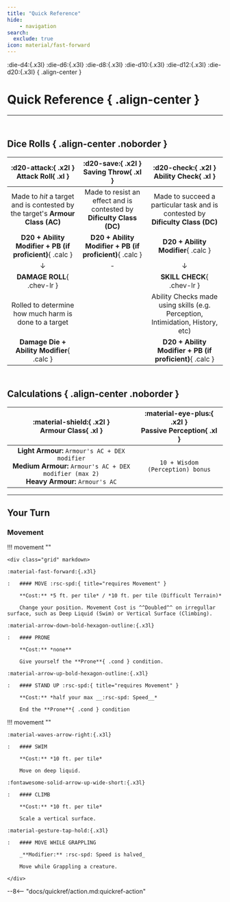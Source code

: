 ```yaml
---
title: "Quick Reference"
hide: 
    - navigation
search:
  exclude: true
icon: material/fast-forward
---
```


:die-d4:{.x3l} :die-d6:{.x3l} :die-d8:{.x3l} :die-d10:{.x3l} :die-d12:{.x3l} :die-d20:{.x3l}
{ .align-center }

# Quick Reference { .align-center }

---

## <br>Dice Rolls { .align-center .noborder }

| **:d20-attack:{ .x2l }** <br>**Attack Roll**{ .xl } | **:d20-save:{ .x2l }** <br>**Saving Throw**{ .xl } | **:d20-check:{ .x2l }** <br>**Ability Check**{ .xl } |
|:-:|:-:|:-:|
| Made to *hit* a target and is contested by the target's **Armour Class (AC)** | Made to resist an effect and is contested by **Dificulty Class (DC)** | Made to succeed a particular task and is contested by **Dificulty Class (DC)** | 
| **D20 + Ability Modifier + PB (if proficient)**{ .calc } | **D20 + Ability Modifier + PB (if proficient)**{ .calc } | **D20 + Ability Modifier**{ .calc }  |
| ↓ | - | ↓ |
| **DAMAGE ROLL**{ .chev-lr } | | **SKILL CHECK**{ .chev-lr } |
| Rolled to determine how much harm is done to a target | | Ability Checks made using skills (e.g. Perception, Intimidation, History, etc) |
| **Damage Die + Ability Modifier**{ .calc } | | **D20 + Ability Modifier + PB (if proficient)**{ .calc } |

## <br>Calculations { .align-center .noborder }

| **:material-shield:{ .x2l }** <br>**Armour Class**{ .xl } | **:material-eye-plus:{ .x2l }** <br>**Passive Perception**{ .xl } |
|:-:|:-:|
| **Light Armour:** `Armour's AC + DEX modifier` <br>**Medium Armour:** `Armour's AC + DEX modifier (max 2)` <br>**Heavy Armour:** `Armour's AC` | `10 + Wisdom (Perception) bonus` |

---


## Your Turn

### Movement

<div class="grid" markdown>

!!! movement ""

    <div class="grid" markdown>

    :material-fast-forward:{.x3l}

    :   #### MOVE :rsc-spd:{ title="requires Movement" }
    
        **Cost:** *5 ft. per tile* / *10 ft. per tile (Difficult Terrain)*

        Change your position. Movement Cost is ^^Doubled^^ on irregullar surface, such as Deep Liquid (Swim) or Vertical Surface (Climbing).

    :material-arrow-down-bold-hexagon-outline:{.x3l}

    :   #### PRONE

        **Cost:** *none**
    
        Give yourself the **Prone**{ .cond } condition.

    :material-arrow-up-bold-hexagon-outline:{.x3l}

    :   #### STAND UP :rsc-spd:{ title="requires Movement" }

        **Cost:** *half your max __:rsc-spd: Speed__*
    
        End the **Prone**{ .cond } condition

!!! movement ""

    :material-waves-arrow-right:{.x3l}

    :   #### SWIM

        **Cost:** *10 ft. per tile*

        Move on deep liquid. 

    :fontawesome-solid-arrow-up-wide-short:{.x3l}

    :   #### CLIMB

        **Cost:** *10 ft. per tile*

        Scale a vertical surface. 
        
    :material-gesture-tap-hold:{.x3l}

    :   #### MOVE WHILE GRAPPLING

        _**Modifier:** :rsc-spd: Speed is halved_

        Move while Grappling a creature. 

    </div>

</div>


--8<-- "docs/quickref/action.md:quickref-action"